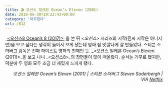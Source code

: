 ```yaml
---
title: 🎬 오션스 일레븐 Ocean’s Eleven (2001)
date: 2018-06-30T19:22:43+00:00
category: '마주한다'
url: /812
---
```


_[<오션스8 Ocean&#8217;s 8 (2017)>][1]_을 본 뒤 _<오션스>_ 시리즈의 시작(진짜 시작은 아니지만)을 보고 싶다는 생각이 들어서 보게 됐는데 영화 참 맛깔나게 잘 만들었다. 스티븐 소더버그 감독은 진짜 하이스트 영화의 천재인 듯. _<오션스 일레븐 Ocean&#8217;s Eleven (2011)>_을 보고 나니 _<오션스8>_의 장면들이 많이 떠올랐다. 순서는 거꾸로 됐지만, 덕분에 두 영화 모두 조금 더 재밌게 느끼게 됐다.

<p style="text-align:right">
  <em>오션스 일레븐 Ocean&#8217;s Eleven (2001) | 스티븐 소더버그 Steven Soderbergh</em><em>&nbsp;| VIA <a href="http://netflix.com" target="_blank" rel="noreferrer noopener">Netflix</a><br /></em>
</p>

 [1]: https://dowha.kim/807